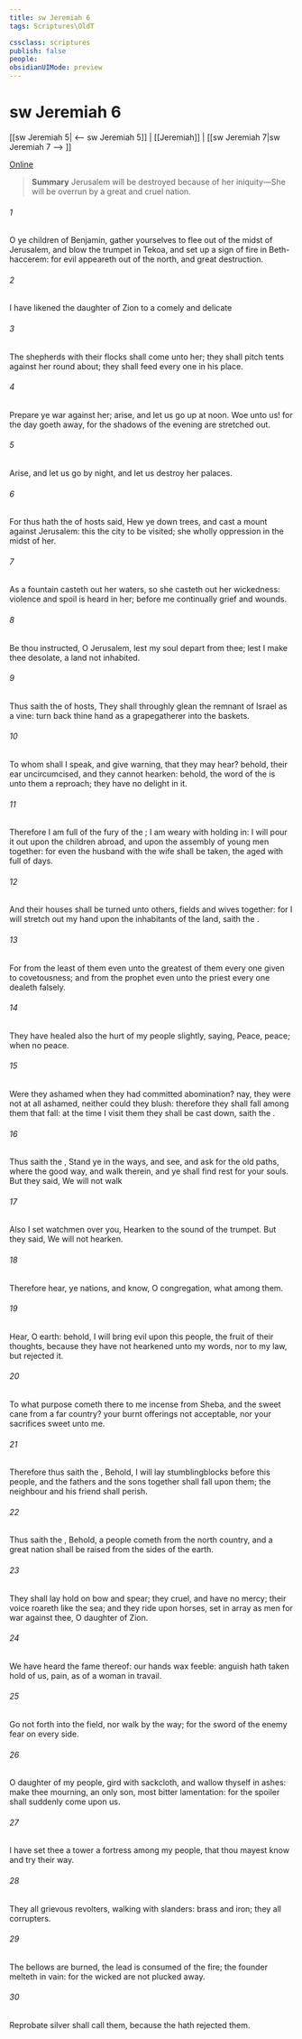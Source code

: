 ```yaml
---
title: sw Jeremiah 6
tags: Scriptures\OldT

cssclass: scriptures
publish: false
people:
obsidianUIMode: preview
---
```


# sw Jeremiah 6
[[sw Jeremiah 5| <-- sw Jeremiah 5]] | [[Jeremiah]] | [[sw Jeremiah 7|sw Jeremiah 7 --> ]]

[Online](https://churchofjesuschrist.org/study/scriptures/ot/jer/6?lang=eng)

> __Summary__
Jerusalem will be destroyed because of her iniquity—She will be overrun by a great and cruel nation.

###### 1 
O ye children of Benjamin, gather yourselves to flee out of the midst of Jerusalem, and blow the trumpet in Tekoa, and set up a sign of fire in Beth-haccerem: for evil appeareth out of the north, and great destruction.

###### 2 
I have likened the daughter of Zion to a comely and delicate 

###### 3 
The shepherds with their flocks shall come unto her; they shall pitch  tents against her round about; they shall feed every one in his place.

###### 4 
Prepare ye war against her; arise, and let us go up at noon. Woe unto us! for the day goeth away, for the shadows of the evening are stretched out.

###### 5 
Arise, and let us go by night, and let us destroy her palaces.

###### 6 
For thus hath the  of hosts said, Hew ye down trees, and cast a mount against Jerusalem: this  the city to be visited; she  wholly oppression in the midst of her.

###### 7 
As a fountain casteth out her waters, so she casteth out her wickedness: violence and spoil is heard in her; before me continually  grief and wounds.

###### 8 
Be thou instructed, O Jerusalem, lest my soul depart from thee; lest I make thee desolate, a land not inhabited.

###### 9 
Thus saith the  of hosts, They shall throughly glean the remnant of Israel as a vine: turn back thine hand as a grapegatherer into the baskets.

###### 10 
To whom shall I speak, and give warning, that they may hear? behold, their ear  uncircumcised, and they cannot hearken: behold, the word of the  is unto them a reproach; they have no delight in it.

###### 11 
Therefore I am full of the fury of the ; I am weary with holding in: I will pour it out upon the children abroad, and upon the assembly of young men together: for even the husband with the wife shall be taken, the aged with  full of days.

###### 12 
And their houses shall be turned unto others,  fields and wives together: for I will stretch out my hand upon the inhabitants of the land, saith the .

###### 13 
For from the least of them even unto the greatest of them every one  given to covetousness; and from the prophet even unto the priest every one dealeth falsely.

###### 14 
They have healed also the hurt  of my people slightly, saying, Peace, peace; when  no peace.

###### 15 
Were they ashamed when they had committed abomination? nay, they were not at all ashamed, neither could they blush: therefore they shall fall among them that fall: at the time  I visit them they shall be cast down, saith the .

###### 16 
Thus saith the , Stand ye in the ways, and see, and ask for the old paths, where  the good way, and walk therein, and ye shall find rest for your souls. But they said, We will not walk 

###### 17 
Also I set watchmen over you,  Hearken to the sound of the trumpet. But they said, We will not hearken.

###### 18 
Therefore hear, ye nations, and know, O congregation, what  among them.

###### 19 
Hear, O earth: behold, I will bring evil upon this people,  the fruit of their thoughts, because they have not hearkened unto my words, nor to my law, but rejected it.

###### 20 
To what purpose cometh there to me incense from Sheba, and the sweet cane from a far country? your burnt offerings  not acceptable, nor your sacrifices sweet unto me.

###### 21 
Therefore thus saith the , Behold, I will lay stumblingblocks before this people, and the fathers and the sons together shall fall upon them; the neighbour and his friend shall perish.

###### 22 
Thus saith the , Behold, a people cometh from the north country, and a great nation shall be raised from the sides of the earth.

###### 23 
They shall lay hold on bow and spear; they  cruel, and have no mercy; their voice roareth like the sea; and they ride upon horses, set in array as men for war against thee, O daughter of Zion.

###### 24 
We have heard the fame thereof: our hands wax feeble: anguish hath taken hold of us,  pain, as of a woman in travail.

###### 25 
Go not forth into the field, nor walk by the way; for the sword of the enemy  fear  on every side.

###### 26 
O daughter of my people, gird  with sackcloth, and wallow thyself in ashes: make thee mourning,  an only son, most bitter lamentation: for the spoiler shall suddenly come upon us.

###### 27 
I have set thee  a tower  a fortress among my people, that thou mayest know and try their way.

###### 28 
They  all grievous revolters, walking with slanders:  brass and iron; they  all corrupters.

###### 29 
The bellows are burned, the lead is consumed of the fire; the founder melteth in vain: for the wicked are not plucked away.

###### 30 
Reprobate silver shall  call them, because the  hath rejected them.

